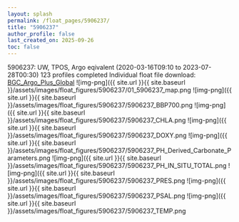 ```yaml
---
layout: splash
permalink: /float_pages/5906237/
title: "5906237"
author_profile: false
last_created_on: 2025-09-26
toc: false
---
```

 
5906237: UW, TPOS, Argo eqivalent (2020-03-16T09:10 to 2023-07-28T00:30)
123 profiles completed
Individual float file download: [BGC_Argo_Plus_Global](https://ftp.soest.hawaii.edu/bgc_argo_plus/Individual_Floats/outliers_removed/5906237_Sprof_processed.nc)
![img-png]({{ site.url }}{{ site.baseurl }}/assets/images/float_figures/5906237/01_5906237_map.png
![img-png]({{ site.url }}{{ site.baseurl }}/assets/images/float_figures/5906237/5906237_BBP700.png
![img-png]({{ site.url }}{{ site.baseurl }}/assets/images/float_figures/5906237/5906237_CHLA.png
![img-png]({{ site.url }}{{ site.baseurl }}/assets/images/float_figures/5906237/5906237_DOXY.png
![img-png]({{ site.url }}{{ site.baseurl }}/assets/images/float_figures/5906237/5906237_PH_Derived_Carbonate_Parameters.png
![img-png]({{ site.url }}{{ site.baseurl }}/assets/images/float_figures/5906237/5906237_PH_IN_SITU_TOTAL.png
![img-png]({{ site.url }}{{ site.baseurl }}/assets/images/float_figures/5906237/5906237_PRES.png
![img-png]({{ site.url }}{{ site.baseurl }}/assets/images/float_figures/5906237/5906237_PSAL.png
![img-png]({{ site.url }}{{ site.baseurl }}/assets/images/float_figures/5906237/5906237_TEMP.png
